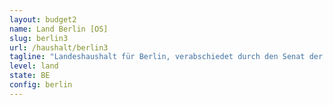 ```yaml
---
layout: budget2
name: Land Berlin [OS]
slug: berlin3
url: /haushalt/berlin3
tagline: "Landeshaushalt für Berlin, verabschiedet durch den Senat der Stadt Berlin."
level: land
state: BE
config: berlin
---
```



